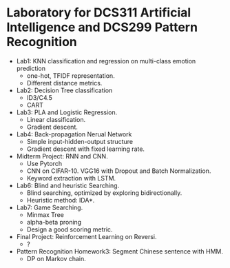 # Laboratory for DCS311 Artificial Intelligence and DCS299 Pattern Recognition

* Lab1: KNN classification and regression on multi-class emotion prediction
  * one-hot, TFIDF representation.
  * Different distance metrics.
* Lab2: Decision Tree classification
  * ID3/C4.5
  * CART
* Lab3: PLA and Logistic Regression.
  * Linear classification.
  * Gradient descent.
* Lab4: Back-propagation Nerual Network
  * Simple input-hidden-output structure
  * Gradient descent with fixed learning rate.
* Midterm Project: RNN and CNN.
  * Use Pytorch
  * CNN on CIFAR-10. VGG16 with Dropout and Batch Normalization.
  * Keyword extraction with LSTM.
* Lab6: Blind and heuristic Searching.
  * Blind searching, optimized by exploring bidirectionally.
  * Heuristic method: IDA*.
* Lab7: Game Searching.
  * Minmax Tree
  * alpha-beta proning
  * Design a good scoring metric.
* Final Project: Reinforcement Learning on Reversi.
  * ?
* Pattern Recognition Homework3: Segment Chinese sentence with HMM.
  * DP on Markov chain.